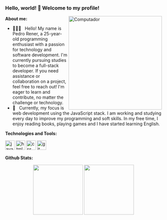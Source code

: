 <h3>Hello, world! 👋 Welcome to my profile!</h3>

<img
  src="https://i.pinimg.com/originals/49/7a/10/497a10e265b40f782bb7785ea0fa5f6b.png"
  width="300px"
  align="right"
  alt="Computador"
/>

<strong>About me:</strong>
- 👨🏻‍💻 &nbsp; Hello! My name is Pedro Rener, a 25-year-old programming enthusiast with a passion for technology and software development. I'm currently pursuing studies to become a full-stack developer. If you need assistance or collaboration on a project, feel free to reach out! I'm eager to learn and contribute, no matter the challenge or technology.
- 💜 &nbsp; Currently, my focus is web development using the JavaScript stack. I am working and studying every day to improve my programming and soft skills. In my free time, I enjoy reading books, playing games and I have started learning English.

<strong>Technologies and Tools:</strong>
<p align="left">
  <img width="30px" src="https://skillicons.dev/icons?i=javascript" alt="javascript icon"/>
  <img width="30px" src="https://skillicons.dev/icons?i=html" alt="html icon"/>
  <img width="30px" src="https://skillicons.dev/icons?i=css" alt="css icon"/>
  <img width="30px" src="https://skillicons.dev/icons?i=git" alt="git icon"/>
</p>

<strong>Github Stats:</strong>
<div align="center">
 <img height="160em" src="https://github-readme-stats.vercel.app/api?username=pedroxrnr&show_icons=true&theme=tokyonight&count_private=true"/>
 <img height="160em" src="https://github-readme-stats.vercel.app/api/top-langs/?username=pedroxrnr&layout=compact&langs_count=10&theme=tokyonight&count_private=true"    />
</div>
